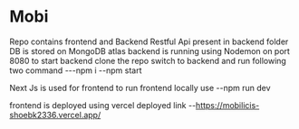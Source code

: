 # Mobi

Repo contains frontend and Backend
Restful Api present in backend folder
DB is stored on MongoDB atlas
backend is running using Nodemon on port 8080
to start backend clone the repo switch to backend and run following two command
---npm i
--npm start

Next Js is used for frontend
to run frontend locally use --npm run dev

frontend is deployed using vercel
deployed link 
--https://mobilicis-shoebk2336.vercel.app/
